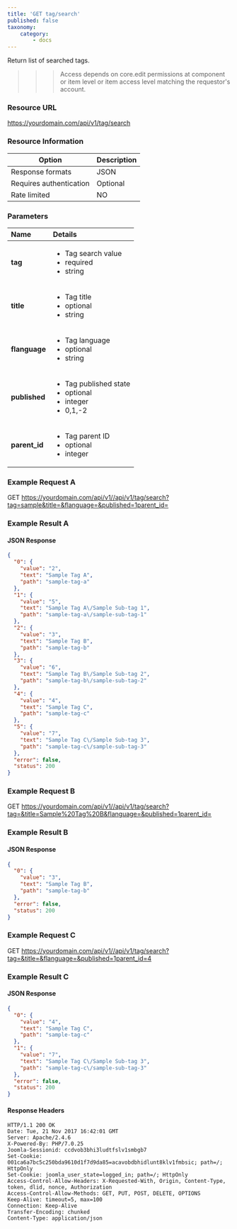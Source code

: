 ```yaml
---
title: 'GET tag/search'
published: false
taxonomy:
    category:
        - docs
---
```


Return list of searched tags.

>>> Access depends on core.edit permissions at component or item level or item access level matching the requestor's account.

### Resource URL
https://yourdomain.com/api/v1/tag/search

### Resource Information

| Option | Description |
| ------ | ----------- |
| Response formats   | JSON |
| Requires authentication | Optional |
| Rate limited    | NO |

### Parameters

|  Name  |  Details  |  
|  :-----          |  :-----          |
|  **tag** | <ul><li>Tag search value</li><li>required</li><li>string</li></ul> |
|  **title** | <ul><li>Tag title</li><li>optional</li><li>string</li></ul> |
|  **flanguage** | <ul><li>Tag language</li><li>optional</li><li>string</li></ul> |
|  **published** | <ul><li>Tag published state</li><li>optional</li><li>integer</li><li>0,1,-2</li></ul> |
|  **parent_id** | <ul><li>Tag parent ID</li><li>optional</li><li>integer</li></ul> |

### Example Request A

GET
https://yourdomain.com/api/v1//api/v1/tag/search?tag=sample&title=&flanguage=&published=1parent_id=

### Example Result A

#### JSON Response

```json
{
  "0": {
    "value": "2",
    "text": "Sample Tag A",
    "path": "sample-tag-a"
  },
  "1": {
    "value": "5",
    "text": "Sample Tag A\/Sample Sub-tag 1",
    "path": "sample-tag-a\/sample-sub-tag-1"
  },
  "2": {
    "value": "3",
    "text": "Sample Tag B",
    "path": "sample-tag-b"
  },
  "3": {
    "value": "6",
    "text": "Sample Tag B\/Sample Sub-tag 2",
    "path": "sample-tag-b\/sample-sub-tag-2"
  },
  "4": {
    "value": "4",
    "text": "Sample Tag C",
    "path": "sample-tag-c"
  },
  "5": {
    "value": "7",
    "text": "Sample Tag C\/Sample Sub-tag 3",
    "path": "sample-tag-c\/sample-sub-tag-3"
  },
  "error": false,
  "status": 200
}
```

### Example Request B

GET
https://yourdomain.com/api/v1//api/v1/tag/search?tag=&title=Sample%20Tag%20B&flanguage=&published=1parent_id=

### Example Result B

#### JSON Response

```json
{
  "0": {
    "value": "3",
    "text": "Sample Tag B",
    "path": "sample-tag-b"
  },
  "error": false,
  "status": 200
}
```

### Example Request C

GET
https://yourdomain.com/api/v1//api/v1/tag/search?tag=&title=&flanguage=&published=1parent_id=4

### Example Result C

#### JSON Response

```json
{
  "0": {
    "value": "4",
    "text": "Sample Tag C",
    "path": "sample-tag-c"
  },
  "1": {
    "value": "7",
    "text": "Sample Tag C\/Sample Sub-tag 3",
    "path": "sample-tag-c\/sample-sub-tag-3"
  },
  "error": false,
  "status": 200
}
```

#### Response Headers
```
HTTP/1.1 200 OK
Date: Tue, 21 Nov 2017 16:42:01 GMT
Server: Apache/2.4.6
X-Powered-By: PHP/7.0.25
Joomla-Sessionid: ccdvob3bhi3ludtfslv1smbgb7
Set-Cookie: 001ca6a7bc5c250bda9610d1f7d9da85=acavobdbhidlunt8klv1fmbsic; path=/; HttpOnly
Set-Cookie: joomla_user_state=logged_in; path=/; HttpOnly
Access-Control-Allow-Headers: X-Requested-With, Origin, Content-Type, token, dlid, nonce, Authorization
Access-Control-Allow-Methods: GET, PUT, POST, DELETE, OPTIONS
Keep-Alive: timeout=5, max=100
Connection: Keep-Alive
Transfer-Encoding: chunked
Content-Type: application/json

```